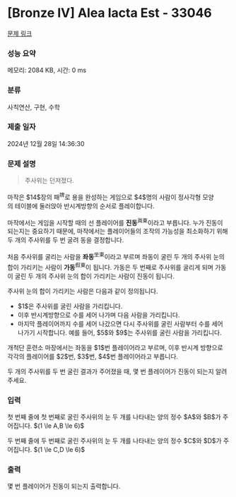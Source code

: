 # [Bronze IV] Alea Iacta Est - 33046 

[문제 링크](https://www.acmicpc.net/problem/33046) 

### 성능 요약

메모리: 2084 KB, 시간: 0 ms

### 분류

사칙연산, 구현, 수학

### 제출 일자

2024년 12월 28일 14:36:30

### 문제 설명

<blockquote>
<p>주사위는 던져졌다.</p>
</blockquote>

<p><img alt="" src="" style="float: right; margin: 16px; max-width: 50%;"></p>

<p>마작은 $14$장의 패<sup>牌</sup>로 용을 완성하는 게임으로 $4$명의 사람이 정사각형 모양의 테이블에 둘러앉아 반시계방향의 순서로 플레이합니다.</p>

<p>마작에서는 게임을 시작할 때의 선 플레이어를 <strong>진동</strong><sup>眞東</sup>이라고 부릅니다. 누가 진동이 되는지는 중요하기 때문에, 마작에서는 플레이어들의 조작의 가능성을 최소화하기 위해 두 개의 주사위를 두 번 굴려 동을 결정합니다.</p>

<p>처음 주사위를 굴리는 사람을 <strong>좌동</strong><sup>坐東</sup>이라고 부르며 좌동이 굴린 두 개의 주사위 눈의 합이 가리키는 사람이 <strong>가동</strong><sup>假東</sup>이 됩니다. 가동은 두 번째로 주사위를 굴리게 되며 가동이 굴린 두 개의 주사위 눈의 합이 가리키는 사람이 진동이 됩니다.</p>

<p>주사위 눈의 합이 가리키는 사람은 다음과 같이 정의됩니다.</p>

<ul>
	<li>$1$은 주사위를 굴린 사람을 가리킵니다.</li>
	<li>이후 반시계방향으로 수를 세어 나가며 다음 사람을 가리킵니다.</li>
	<li>마지막 플레이어까지 수를 세어 나갔으면 다시 주사위를 굴린 사람부터 수를 세어 나가기 시작합니다. 예를 들어, $5$와 $9$는 주사위를 굴린 사람을 가리킵니다.</li>
</ul>

<p>개척단 훈련소 마장에서는 좌동을 $1$번 플레이어라고 부르며, 이후 반시계 방향으로 각각의 플레이어를 $2$번, $3$번, $4$번 플레이어라고 부릅니다.</p>

<p>두 개의 주사위를 두 번 굴린 결과가 주어졌을 때, 몇 번 플레이어가 진동이 되는지 알려주세요.</p>

### 입력 

 <p>첫 번째 줄에 첫 번째로 굴린 주사위의 눈 두 개를 나타내는 양의 정수 $A$와 $B$가 주어집니다. $(1 \le A,B \le 6)$</p>

<p>두 번째 줄에 두 번째로 굴린 주사위의 눈 두 개를 나타내는 양의 정수 $C$와 $D$가 주어집니다. $(1 \le C,D \le 6)$</p>

### 출력 

 <p>몇 번 플레이어가 진동이 되는지 출력합니다.</p>

